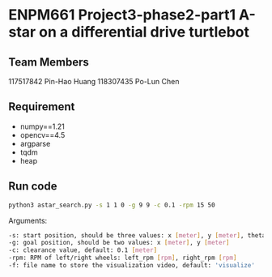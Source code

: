 # ENPM661 Project3-phase2-part1 A-star on a differential drive turtlebot 

## Team Members
117517842 Pin-Hao Huang
118307435 Po-Lun Chen

## Requirement

- numpy==1.21
- opencv==4.5
- argparse
- tqdm
- heap

## Run code

```bash
python3 astar_search.py -s 1 1 0 -g 9 9 -c 0.1 -rpm 15 50
```

Arguments:
```bash
-s: start position, should be three values: x [meter], y [meter], theta [degree]
-g: goal position, should be two values: x [meter], y [meter]
-c: clearance value, default: 0.1 [meter]
-rpm: RPM of left/right wheels: left_rpm [rpm], right_rpm [rpm]
-f: file name to store the visualization video, default: 'visualize'
```
